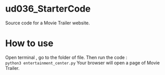 # ud036_StarterCode
Source code for a Movie Trailer website.  

# How to use
Open terminal , go to the folder of file. Then run the code :  
`python3 entertainment_center.py`
Your browser will open a page of Movie Trailer.

